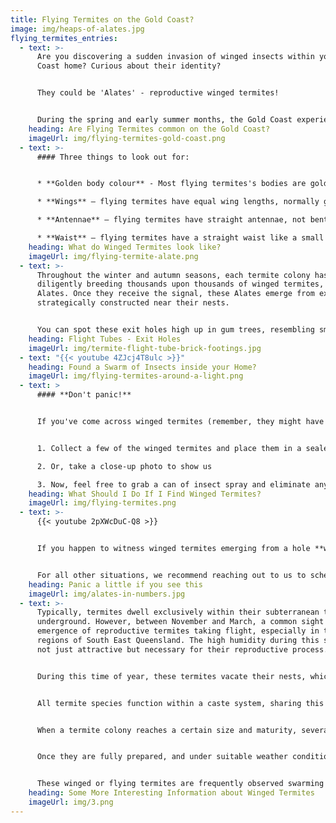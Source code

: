 ```yaml
---
title: Flying Termites on the Gold Coast?
image: img/heaps-of-alates.jpg
flying_termites_entries:
  - text: >-
      Are you discovering a sudden invasion of winged insects within your Gold
      Coast home? Curious about their identity? 


      They could be 'Alates' - reproductive winged termites!


      During the spring and early summer months, the Gold Coast experiences warm and humid nights, creating the ideal environment for reproductive termites to embark on mass flights in search of a mate to establish their own colonies. It's almost eerie how colonies throughout South East Queensland synchronize their activities for this night of opportunity!
    heading: Are Flying Termites common on the Gold Coast?
    imageUrl: img/flying-termites-gold-coast.png
  - text: >-
      #### Three things to look out for:


      * **Golden body colour** - Most flying termites's bodies are golden brown in colour.

      * **Wings** – flying termites have equal wing lengths, normally grey in colour. They do shed them once they land, so you might find a pile in your bathroom.

      * **Antennae** – flying termites have straight antennae, not bent like black ants'.

      * **Waist** – flying termites have a straight waist like a small cigar. Not pinched waist of flying black ants.
    heading: What do Winged Termites look like?
    imageUrl: img/flying-termite-alate.png
  - text: >-
      Throughout the winter and autumn seasons, each termite colony has been
      diligently breeding thousands upon thousands of winged termites, known as
      Alates. Once they receive the signal, these Alates emerge from exit holes
      strategically constructed near their nests.


      You can spot these exit holes high up in gum trees, resembling small wounds, or on the ground as 'mud towers'. The higher the exit hole, the better the chances for the winged termites to launch into the air and catch the breeze since they aren't particularly adept flyers. Essentially, they rely on the wind to carry them wherever it may lead.
    heading: Flight Tubes - Exit Holes
    imageUrl: img/termite-flight-tube-brick-footings.jpg
  - text: "{{< youtube 4ZJcj4T8ulc >}}"
    heading: Found a Swarm of Insects inside your Home?
    imageUrl: img/flying-termites-around-a-light.png
  - text: >
      #### **Don't panic!**


      If you've come across winged termites (remember, they might have already shed their wings) in your home, follow these steps:


      1. Collect a few of the winged termites and place them in a sealed plastic bag, then refrigerate them. This will help us accurately identify them as termites and not just ordinary black ants.

      2. Or, take a close-up photo to show us

      3. Now, feel free to grab a can of insect spray and eliminate any termites you see. We understand the urge!
    heading: What Should I Do If I Find Winged Termites?
    imageUrl: img/flying-termites.png
  - text: >-
      {{< youtube 2pXWcDuC-Q8 >}}


      If you happen to witness winged termites emerging from a hole **within** your home, it's time to act urgently! Contact us right away.


      For all other situations, we recommend reaching out to us to schedule a comprehensive termite inspection. This will provide you with peace of mind, ensuring there are no termite-related issues in your home or garden.
    heading: Panic a little if you see this
    imageUrl: img/alates-in-numbers.jpg
  - text: >-
      Typically, termites dwell exclusively within their subterranean tunnels
      underground. However, between November and March, a common sight is the
      emergence of reproductive termites taking flight, especially in the humid
      regions of South East Queensland. The high humidity during this season is
      not just attractive but necessary for their reproductive process.


      During this time of year, these termites vacate their nests, which can be found in trees, tree stumps, bushland, and even within homes, to embark on flights and establish new colonies. 


      All termite species function within a caste system, sharing this trait with ants as their only notable commonality. Among their castes are the winged reproductive alates, often referred to as flying termites. While they can be mistaken for flying ants, distinguishing between them is relatively straightforward.


      When a termite colony reaches a certain size and maturity, several thousand reproductive termites undergo wing development in preparation for a once-in-a-lifetime flight. This process can take several months, during which they receive the best nourishment and care. 


      Once they are fully prepared, and under suitable weather conditions (some swarm after rain, but most do so during highly humid conditions, typically at dusk), thousands upon thousands of them take flight from their nests in the area, primed to establish new colonies.


      These winged or flying termites are frequently observed swarming around lights, whether they are streetlights or outdoor lights left on. It is here that they encounter other termites of the same species, also swarming from their respective colonies. After this encounter, the fertilized Alates shed their wings and search for a suitable location to create a nest and initiate a new colony.
    heading: Some More Interesting Information about Winged Termites
    imageUrl: img/3.png
---
```

